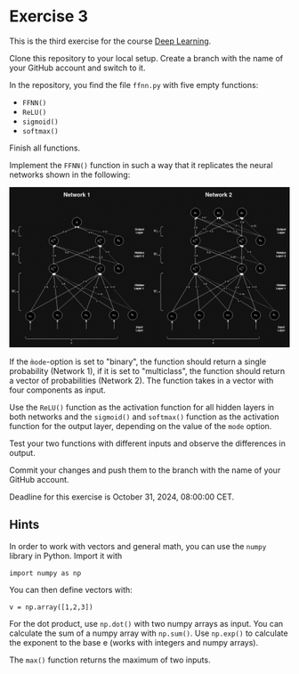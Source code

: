 # Exercise 3

This is the third exercise for the course
[Deep Learning](https://lehre.idh.uni-koeln.de/lehrveranstaltungen/wintersemester-2024-2025/deep-learning/).

Clone this repository to your local setup. Create a branch with the name of your
GitHub account and switch to it.

In the repository, you find the file `ffnn.py` with five empty functions:

- `FFNN()`
- `ReLU()`
- `sigmoid()`
- `softmax()`

Finish all functions.

Implement the `FFNN()` function in such a way that it replicates the neural
networks shown in the following:

![two neural networks](FFNNs.png)

If the `m̀ode`-option is set to "binary", the function should return a single
probability (Network 1), if it is set to "multiclass", the function should
return a vector of probabilities (Network 2). The function takes in a vector
with four components as input.

Use the `ReLU()` function as the activation function for all hidden layers in
both networks and the `sigmoid()` and `softmax()` function as the activation
function for the output layer, depending on the value of the `mode` option.

Test your two functions with different inputs and observe the differences in
output.

Commit your changes and push them to the branch with the name of your GitHub
account.

Deadline for this exercise is October 31, 2024, 08:00:00 CET.

## Hints

In order to work with vectors and general math, you can use the `numpy` library
in Python. Import it with

```{python}
import numpy as np
```

You can then define vectors with:

```{python}
v = np.array([1,2,3])
```

For the dot product, use `np.dot()` with two numpy arrays as input. You can
calculate the sum of a numpy array with `np.sum()`. Use `np.exp()` to calculate
the exponent to the base e (works with integers and numpy arrays).

The `max()` function returns the maximum of two inputs.
